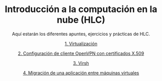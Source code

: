 <div align="center">

# Introducción a la computación en la nube (HLC)

Aquí estarán los diferentes apuntes, ejercicios y prácticas de HLC.

[1. Virtualización](./Virtualización.md)

[2. Configuración de cliente OpenVPN con certificados X.509](./OpenVPN.md)

[3. Virsh](./virsh.md)

[4. Migración de una aplicación entre máquinas virtuales](./migracionvirt.md)

</div>
